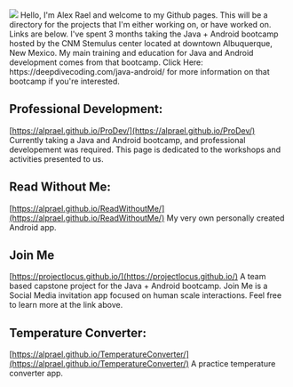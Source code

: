 <img src="https://rawcdn.githack.com/alprael/prodev-pics/master/welcome1.png">
Hello, I'm Alex Rael and welcome to my Github pages. This will be a directory for the projects that I'm either working on, or have worked on. Links are below. I've spent 3 months taking the Java + Android bootcamp hosted by the CNM Stemulus center located at downtown Albuquerque, New Mexico. My main training and education for Java and Android development comes from that bootcamp. Click Here: https://deepdivecoding.com/java-android/ for more information on that bootcamp if you're interested.

## Professional Development: 

[https://alprael.github.io/ProDev/](https://alprael.github.io/ProDev/)
Currently taking a Java and Android bootcamp, and professional developement was required. This page is dedicated to the
workshops and activities presented to us.

## Read Without Me: 

[https://alprael.github.io/ReadWithoutMe/](https://alprael.github.io/ReadWithoutMe/)
My very own personally created Android app.

## Join Me

[https://projectlocus.github.io/](https://projectlocus.github.io/)
A team based capstone project for the Java + Android bootcamp. Join Me is a Social Media invitation app focused on human scale interactions. Feel free to learn more at the link above.

## Temperature Converter:

[https://alprael.github.io/TemperatureConverter/](https://alprael.github.io/TemperatureConverter/)
A practice temperature converter app.
